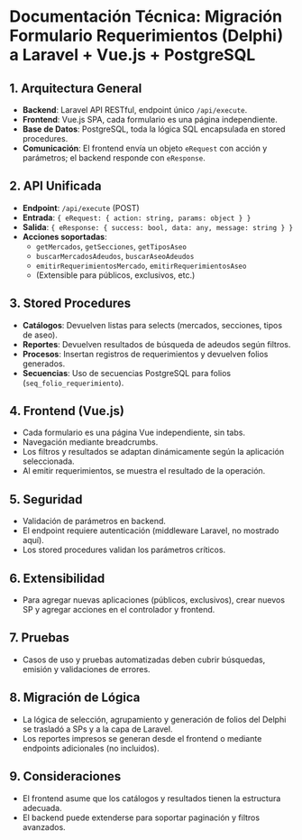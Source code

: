 # Documentación Técnica: Migración Formulario Requerimientos (Delphi) a Laravel + Vue.js + PostgreSQL

## 1. Arquitectura General
- **Backend**: Laravel API RESTful, endpoint único `/api/execute`.
- **Frontend**: Vue.js SPA, cada formulario es una página independiente.
- **Base de Datos**: PostgreSQL, toda la lógica SQL encapsulada en stored procedures.
- **Comunicación**: El frontend envía un objeto `eRequest` con acción y parámetros; el backend responde con `eResponse`.

## 2. API Unificada
- **Endpoint**: `/api/execute` (POST)
- **Entrada**: `{ eRequest: { action: string, params: object } }`
- **Salida**: `{ eResponse: { success: bool, data: any, message: string } }`
- **Acciones soportadas**:
  - `getMercados`, `getSecciones`, `getTiposAseo`
  - `buscarMercadosAdeudos`, `buscarAseoAdeudos`
  - `emitirRequerimientosMercado`, `emitirRequerimientosAseo`
  - (Extensible para públicos, exclusivos, etc.)

## 3. Stored Procedures
- **Catálogos**: Devuelven listas para selects (mercados, secciones, tipos de aseo).
- **Reportes**: Devuelven resultados de búsqueda de adeudos según filtros.
- **Procesos**: Insertan registros de requerimientos y devuelven folios generados.
- **Secuencias**: Uso de secuencias PostgreSQL para folios (`seq_folio_requerimiento`).

## 4. Frontend (Vue.js)
- Cada formulario es una página Vue independiente, sin tabs.
- Navegación mediante breadcrumbs.
- Los filtros y resultados se adaptan dinámicamente según la aplicación seleccionada.
- Al emitir requerimientos, se muestra el resultado de la operación.

## 5. Seguridad
- Validación de parámetros en backend.
- El endpoint requiere autenticación (middleware Laravel, no mostrado aquí).
- Los stored procedures validan los parámetros críticos.

## 6. Extensibilidad
- Para agregar nuevas aplicaciones (públicos, exclusivos), crear nuevos SP y agregar acciones en el controlador y frontend.

## 7. Pruebas
- Casos de uso y pruebas automatizadas deben cubrir búsquedas, emisión y validaciones de errores.

## 8. Migración de Lógica
- La lógica de selección, agrupamiento y generación de folios del Delphi se trasladó a SPs y a la capa de Laravel.
- Los reportes impresos se generan desde el frontend o mediante endpoints adicionales (no incluidos).

## 9. Consideraciones
- El frontend asume que los catálogos y resultados tienen la estructura adecuada.
- El backend puede extenderse para soportar paginación y filtros avanzados.
